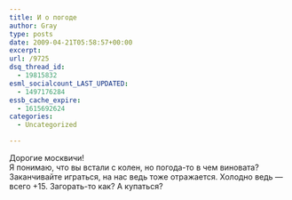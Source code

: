 ```yaml
---
title: И о погоде
author: Gray
type: posts
date: 2009-04-21T05:58:57+00:00
excerpt:
url: /9725
dsq_thread_id:
  - 19815832
esml_socialcount_LAST_UPDATED:
  - 1497176284
essb_cache_expire:
  - 1615692624
categories:
  - Uncategorized

---
```








<p style="clear: both">
  Дорогие москвичи!<br />Я понимаю, что вы встали с колен, но погода-то в чем виновата? Заканчивайте играться, на нас ведь тоже отражается. Холодно ведь &#8212; всего +15. Загорать-то как? А купаться?
</p>